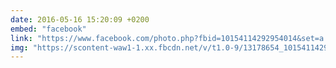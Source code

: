 ```yaml
---
date: 2016-05-16 15:20:09 +0200
embed: "facebook"
link: "https://www.facebook.com/photo.php?fbid=10154114292954014&set=a.10151336375014014.497040.813764013&type=3"
img: "https://scontent-waw1-1.xx.fbcdn.net/v/t1.0-9/13178654_10154114292954014_65308130448037864_n.jpg?oh=0057d2ef2ceec1201d1ecf4a95cba4a7&oe=5961098C"
---
```

